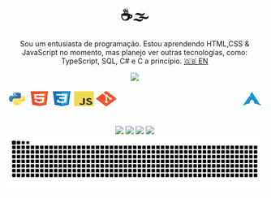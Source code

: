 <div align="center">
  <h1>☕🌫️</h1>
  <p>Sou um entusiasta de programação. Estou aprendendo HTML,CSS & JavaScript no momento, mas planejo ver outras tecnologias, como: TypeScript, SQL, C# e C a princípio. <a href="README_en.md" title="Versão em inglês"><a href="README_en.md" title="Versão em inglês">🇬🇧 EN</a></p>
</div>

<div align="center">
  <img height="180em" src="https://github-readme-stats.vercel.app/api?username=cafewhaze&show_icons=true&theme=dracula&include_all_commits=true&count_private=true"/>
</div>

<div style="display: inline_block"><br>
  <img align="center" alt="Python" height="30" width="40" src="https://raw.githubusercontent.com/devicons/devicon/master/icons/python/python-original.svg">
  <img align="center" alt="HTML5" height="30" width="40" src="https://raw.githubusercontent.com/devicons/devicon/master/icons/html5/html5-original.svg">
  <img align="center" alt="CSS3" height="30" width="40" src="https://raw.githubusercontent.com/devicons/devicon/master/icons/css3/css3-original.svg">
  <img align="center" alt="JavaScript" height="30" width="40" src="https://raw.githubusercontent.com/devicons/devicon/master/icons/javascript/javascript-original.svg">
  <img align="center" alt="Git" height="30" width="40" src="https://raw.githubusercontent.com/devicons/devicon/master/icons/git/git-original.svg">
  <img align="right" alt="ArchLinux" height="30" width="40" src="https://raw.githubusercontent.com/devicons/devicon/master/icons/archlinux/archlinux-original.svg">
</div>
<h1></h1>
<div align="center"> 
  <a href="https://discord.com/users/818582628399448114" target="_blank"><img src="https://img.shields.io/badge/Discord-7289DA?style=for-the-badge&logo=discord&logoColor=white" target="_blank"></a> 
  <a href="https://open.spotify.com/user/b24hrwt66sjhgyspga3y37bxj" target="_blank"><img src="https://img.shields.io/badge/Spotify-1DB954?style=for-the-badge&logo=spotify&logoColor=white" target="_blank"></a>
  <a href="https://soundcloud.com/cafewhaze" target="_blank"><img src="https://img.shields.io/badge/SoundCloud-FF5500?style=for-the-badge&logo=soundcloud&logoColor=white" target="_blank"></a>
  <a href="https://www.last.fm/user/lucraticc" target="_blank"><img src="https://img.shields.io/badge/Last.fm-D51007?style=for-the-badge&logo=last-dot-fm&logoColor=white" target="_blank"></a>
</div>
<div align="center">
  <img src="https://github.com/cafewhaze/cafewhaze/blob/output/github-contribution-grid-snake-dark.svg" alt="Snake animation"/>
</div>
